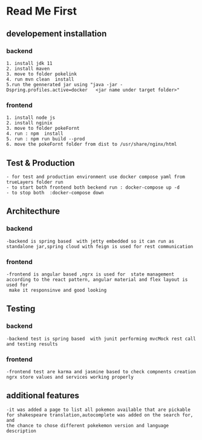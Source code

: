 # Read Me First


## developement installation
### backend
	1. install jdk 11
	2. install maven 
	3. move to folder pokelink
	4. run mvn clean  install
	5.run the gennerated jar using "java -jar -Dspring.profiles.active=docker	<jar name under target folder>"
### frontend 
	1. install node js	
	2. install nginix
	3. move to folder pokeFornt
	4. run : npm  install
	5. run : npm run build --prod
	6. move the pokeFornt folder from dist to /usr/share/nginx/html
## Test & Production
	- for test and production environment use docker compose yaml from trueLayers folder run 
	- to start both frontend both beckend run : docker-compose up -d
	- to stop both  :docker-compose down
	


## Architecthure
### backend
	-backend is spring based  with jetty embedded so it can run as standalone jar,spring cloud with feign is used for rest communication
### frontend
	-frontend is angular based ,ngrx is used for  state management according to the react pattern, angular material and flex layout is used for
	 make it responsinve and good looking 
## Testing
### backend
	-backend test is spring based  with junit performing mvcMock rest call and testing results
### frontend
	-frontend test are karma and jasmine based to check compnents creation  ngrx store values and services working properly 
	
## additional features
	-it was added a page to list all pokemon available that are pickable for shakespeare translation,autocomplete was added on the search for, and 
	the chance to chose different pokekemon version and language description
	